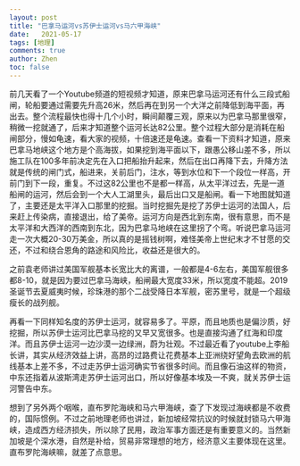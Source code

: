 ```yaml
---
layout: post
title: "巴拿马运河vs苏伊士运河vs马六甲海峡"
date:   2021-05-17
tags: [地理]
comments: true
author: Zhen
toc: false
---
```

前几天看了一个Youtube频道的短视频才知道，原来巴拿马运河还有什么三段式船闸，轮船要通过需要先升高26米，然后再在到另一个大洋之前降低到海平面，再出去。整个流程最快也得十几个小时，瞬间颠覆三观，原来以为巴拿马那里很窄，稍微一挖就通了，后来才知道整个运河长达82公里。整个过程大部分是消耗在船闸部分，慢如龟速，看大家的视频，十倍速还是龟速。查看一下资料才知道，原来巴拿马地峡这个地方是个高海拔，如果挖到海平面以下，跟愚公移山差不多，所以施工队在100多年前决定先在入口把船抬升起来，然后在出口再降下去，升降方法就是传统的闸门式，船进来，关前后门，注水，等到水位和下一个段位一样高，开前门到下一段，重复。不过这82公里也不是都一样高，从太平洋过去，先是一道船闸的运河，然后会到一个大人工湖里头，最后出口又是船闸。看一下地图就知道了，主要还是太平洋入口那里的挖掘。当时挖掘先是挖了苏伊士运河的法国人，后来赶上传染病，直接退出，给了美帝。运河方向是西北到东南，很有意思，而不是太平洋和大西洋的西南到东北，因为巴拿马地峡在这里拐了个弯。听说巴拿马运河走一次大概20-30万美金，所以真的是摇钱树啊，难怪美帝上世纪末才不甘愿的交还，不过和绕合恩角的路途和风险比，收益还是很大的。

之前袁老师讲过美国军舰基本长宽比大的离谱，一般都是4-6左右，美国军舰很多都8-10，就是因为要过巴拿马海峡，船闸最大宽度33米，所以宽度不能超。2019圣诞节去夏威夷时候，珍珠港的那个二战受降日本军舰，密苏里号，就是一个超级瘦长的战列舰。

再看一下同样知名度的苏伊士运河，就容易多了。平原，而且地质也是偏沙质，好挖掘，所以苏伊士运河比巴拿马挖的又早又宽很多。也是直接沟通了红海和印度洋。而且苏伊士运河一边沙漠一边绿洲，蔚为壮观。不过最近看了youtube上李船长讲，其实从经济效益上讲，高昂的过路费让花费基本上亚洲绕好望角去欧洲的航线基本上差不多，不过走苏伊士运河确实节省很多时间。而且像石油这样的物资，中东还指着从波斯湾走苏伊士运河出口，所以好像基本埃及一不爽，就关苏伊士运河警告中东。

想到了另外两个咽喉，直布罗陀海峡和马六甲海峡，查了下发现过海峡都是不收费的，国际惯例。不过之前地理老师也讲过，新加坡经常抗议的时候就封锁马六甲海峡，造成西方经济损失，所以除了民用，政治军事方面还是有重要意义的。当然新加坡是个深水港，自然是补给，贸易非常理想的地方，经济意义主要体现在这里。直布罗陀海峡嘛，就差了点意思。


<!--stackedit_data:
eyJoaXN0b3J5IjpbLTIwNTMwNDk3OTYsLTEyMDY5NjEyOTAsLT
EzNjMzNzg2NjksMjIzMDE3NjE4XX0=
-->